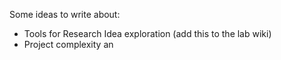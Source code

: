 Some ideas to write about: 
- Tools for Research Idea exploration (add this to the lab wiki)
- Project complexity an